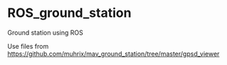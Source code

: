# ROS_ground_station
Ground station using ROS

Use files from https://github.com/muhrix/mav_ground_station/tree/master/gpsd_viewer

